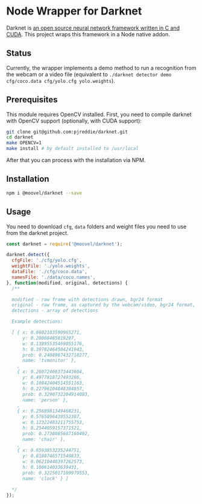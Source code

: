 # Node Wrapper for Darknet

Darknet is [an open source neural network framework written in C and CUDA](https://github.com/pjreddie/darknet).
This project wraps this framework in a Node native addon.

## Status

Currently, the wrapper implements a demo method to run a recognition from the webcam or a video file (equivalent to `./darknet detector demo cfg/coco.data cfg/yolo.cfg yolo.weights`).

## Prerequisites

This module requires OpenCV installed. First, you need to compile darknet with OpenCV support (optionally, with CUDA support):

```sh
git clone git@github.com:pjreddie/darknet.git
cd darknet
make OPENCV=1
make install # by default installed to /usr/local
```

After that you can process with the installation via NPM.

## Installation

```sh
npm i @moovel/darknet --save
```

## Usage

You need to download `cfg`, `data` folders and weight files you need to use from the darknet project.

```js
const darknet = require('@moovel/darknet');

darknet.detect({
  cfgFile: './cfg/yolo.cfg',
  weightFile: './yolo.weights',
  dataFile: './cfg/coco.data',
  namesFile: './data/coco.names',
}, function(modified, original, detections) {
  /**

  modified - raw frame with detections drawn, bgr24 format
  original - raw frame, as captured by the webcam/video, bgr24 format,
  detections - array of detections

  Example detections:

  [ { x: 0.8602103590965271,
      y: 0.20008485019207,
      w: 0.13895535469055176,
      h: 0.39782464504241943,
      prob: 0.2408987432718277,
      name: 'tvmonitor' },
    ,
    { x: 0.26072466373443604,
      y: 0.4977818727493286,
      w: 0.10842404514551163,
      h: 0.22796104848384857,
      prob: 0.3290732204914093,
      name: 'person' },
    ,
    { x: 0.2568981349468231,
      y: 0.5765896439552307,
      w: 0.12322483211755753,
      h: 0.2544059157371521,
      prob: 0.2738085687160492,
      name: 'chair' },
    ,
    { x: 0.6593853235244751,
      y: 0.8188746571540833,
      w: 0.06210440397262573,
      h: 0.100614033639431,
      prob: 0.3225017189979553,
      name: 'clock' } ]

  */
});
```
